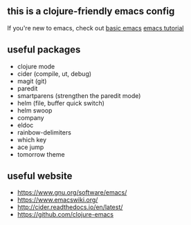 ## this is a clojure-friendly emacs config

If you're new to emacs, check out
[basic emacs](http://www.braveclojure.com/basic-emacs/)
[emacs tutorial](http://clojure-doc.org/articles/tutorials/emacs.html)

## useful packages
 - clojure mode
 - cider (compile, ut, debug)
 - magit (git)
 - paredit
 - smartparens (strengthen the paredit mode)
 - helm (file, buffer quick switch)
 - helm swoop
 - company
 - eldoc
 - rainbow-delimiters
 - which key
 - ace jump
 - tomorrow theme

## useful website

 - https://www.gnu.org/software/emacs/
 - https://www.emacswiki.org/
 - http://cider.readthedocs.io/en/latest/
 - https://github.com/clojure-emacs
